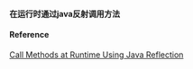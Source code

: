 #### 在运行时通过java反射调用方法
#### Reference
[Call Methods at Runtime Using Java Reflection](http://www.baeldung.com/java-method-reflection)